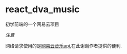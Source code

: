 # react_dva_music
初学前端的一个网易云项目


*注意* 

网络请求使用的是[网易云音乐api](https://github.com/Binaryify/NeteaseCloudMusicApi),在此谢谢作者提供的便利.
